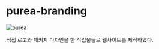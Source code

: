 # purea-branding
![purea](https://user-images.githubusercontent.com/70355390/109540341-a64c4000-7b05-11eb-8c42-78cdbec2190a.jpg)
 
 직접 로고와 패키지 디자인을 한 작업물들로 웹사이트를 제작하였다.
 
 
 
